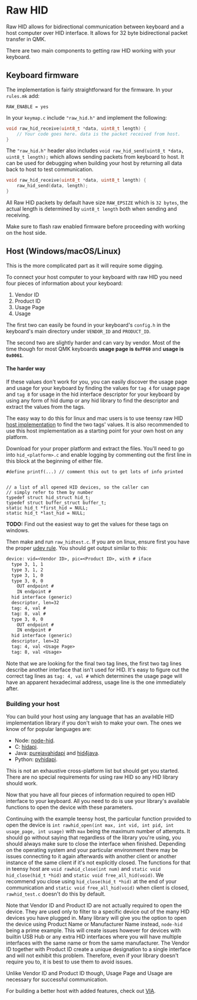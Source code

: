# Raw HID

Raw HID allows for bidirectional communication between keyboard and a host computer over HID interface. It allows for 32 byte bidirectional packet transfer in QMK.

There are two main components to getting raw HID working with your keyboard.

## Keyboard firmware

The implementation is fairly straightforward for the firmware.
In your `rules.mk` add:

```make
RAW_ENABLE = yes
```

In your `keymap.c` include `"raw_hid.h"` and implement the following:

```C
void raw_hid_receive(uint8_t *data, uint8_t length) {
    // Your code goes here. data is the packet received from host.
}
```

The `"raw_hid.h"` header also includes `void raw_hid_send(uint8_t *data, uint8_t length);`
which allows sending packets from keyboard to host. It can be used for debugging when building your host by returning all data back to host to test communication.

```C
void raw_hid_receive(uint8_t *data, uint8_t length) {
    raw_hid_send(data, length);
}
```

All Raw HID packets by default have size `RAW_EPSIZE` which is `32 bytes`, the actual length is determined by `uint8_t length` both when sending and receiving.

Make sure to flash raw enabled firmware before proceeding with working on the host side.

## Host (Windows/macOS/Linux)

This is the more complicated part as it will require some digging.

To connect your host computer to your keyboard with raw HID you need four pieces of information about your keyboard:

1. Vendor ID
2. Product ID
3. Usage Page
4. Usage

The first two can easily be found in your keyboard's `config.h` in the keyboard's main directory under `VENDOR_ID` and `PRODUCT_ID`.

The second two are slightly harder and can vary by vendor. Most of the time though for most QMK keyboards **usage page is `0xFF60`** and **usage is `0x0061`**.

#### The harder way

If these values don't work for you, you can easily discover the usage page and usage for your keyboard by finding the values for `tag 4` for usage page and `tag 8` for usage in the hid interface descriptor for your keyboard by using any form of hid dump or any hid library to find the descriptor and extract the values from the tags.
 
The easy way to do this for linux and mac users is to use teensy raw HID [host implementation](https://www.pjrc.com/teensy/rawhid.html "PJRC Teensy") to find the two tags' values. It is also recommended to use this host implementation as a starting point for your own host on any platform.

Download for your proper platform and extract the files. You'll need to go into `hid_<platform>.c` and enable logging by commenting out the first line in this block at the beginning of either file.

```
#define printf(...) // comment this out to get lots of info printed


// a list of all opened HID devices, so the caller can
// simply refer to them by number
typedef struct hid_struct hid_t;
typedef struct buffer_struct buffer_t;
static hid_t *first_hid = NULL;
static hid_t *last_hid = NULL;
```

**TODO:** Find out the easiest way to get the values for these tags on windows.

Then make and run `raw_hidtest.c`. If you are on linux, ensure first you have the proper [udev rule](https://docs.qmk.fm/#/faq_build?id=linux-udev-rules).
You should get output similar to this:

```txt
device: vid=<Vendor ID>, pic=<Product ID>, with # iface
  type 3, 1, 1
  type 3, 1, 2
  type 3, 1, 0
  type 3, 0, 0
    OUT endpoint #
    IN endpoint #
  hid interface (generic)
  descriptor, len=32
  tag: 4, val #
  tag: 8, val #
  type 3, 0, 0
    OUT endpoint #
    IN endpoint #
  hid interface (generic)
  descriptor, len=32
  tag: 4, val <Usage Page>
  tag: 8, val <Usage>
```

Note that we are looking for the final two tag lines, the first two tag lines describe another interface that isn't used for HID. It's easy to figure out the correct tag lines as `tag: 4, val #` which determines the usage page will have an apparent hexadecimal address, usage line is the one immediately after. 

### Building your host

You can build your host using any language that has an available HID implementation library if you don't wish to make your own. The ones we know of for popular languages are:

* Node: [node-hid](https://github.com/node-hid/node-hid).
* C: [hidapi](https://github.com/signal11/hidapi).
* Java: [purejavahidapi](https://github.com/nyholku/purejavahidapi) and [hid4java](https://github.com/gary-rowe/hid4java).
* Python: [pyhidapi](https://pypi.org/project/hid/).

This is not an exhaustive cross-platform list but should get you started. There are no special requirements for using raw HID so any HID library should work.

Now that you have all four pieces of information required to open HID interface to your keyboard. All you need to do is use your library's available functions to open the device with these parameters.

Continuing with the example teensy host, the particular function provided to open the device is `int rawhid_open(int max, int vid, int pid, int usage_page, int usage)` with `max` being the maximum number of attempts. It should go without saying that regardless of the library you're using, you should always make sure to close the interface when finished. Depending on the operating system and your particular environment there may be issues connecting to it again afterwards with another client or another instance of the same client if it's not explicitly closed. The functions for that in teensy host are `void rawhid_close(int num)` and `static void hid_close(hid_t *hid)` and `static void free_all_hid(void)`. We recommend you close using `hid_close(hid_t *hid)` at the end of your communication and `static void free_all_hid(void)` when client is closed, `rawhid_test.c` doesn't do this by default.

Note that Vendor ID and Product ID are not actually required to open the device. They are used only to filter to a specific device out of the many HID devices you have plugged in. Many library will give you the option to open the device using Product Name or Manufacturer Name instead, `node-hid` being a prime example. This will create issues however for devices with builtin USB Hub or any extra HID interfaces where you will have multiple interfaces with the same name or from the same manufacturer. The Vendor ID together with Product ID create a unique designation to a single interface and will not exhibit this problem. Therefore, even if your library doesn't require you to, it is best to use them to avoid issues.

Unlike Vendor ID and Product ID though, Usage Page and Usage are necessary for successful communication.

For building a better host with added features, check out [VIA](https://github.com/olivia/via-config).
